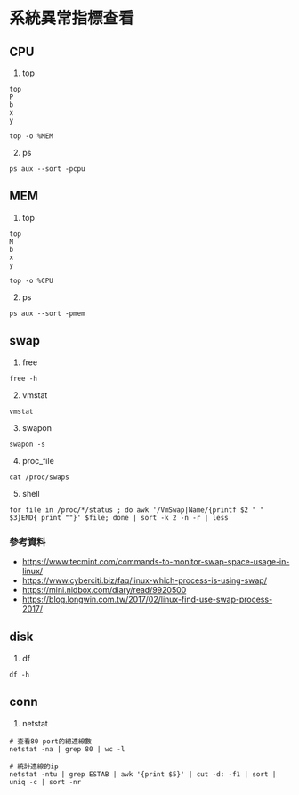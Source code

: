 # 系統異常指標查看

## CPU

1. top
```shell
top
P
b
x
y
```

```shell
top -o %MEM
```

2. ps
```shell
ps aux --sort -pcpu
```


## MEM

1. top
```shell
top
M
b
x
y
```

```shell
top -o %CPU
```

2. ps
```shell
ps aux --sort -pmem
```



## swap

1. free
```shell
free -h
```

2. vmstat
```shell
vmstat
```

3. swapon
```shell
swapon -s
```

4. proc_file
```shell
cat /proc/swaps
```


5. shell
```shell
for file in /proc/*/status ; do awk '/VmSwap|Name/{printf $2 " " $3}END{ print ""}' $file; done | sort -k 2 -n -r | less
```

### 參考資料
* https://www.tecmint.com/commands-to-monitor-swap-space-usage-in-linux/
* https://www.cyberciti.biz/faq/linux-which-process-is-using-swap/
* https://mini.nidbox.com/diary/read/9920500
* https://blog.longwin.com.tw/2017/02/linux-find-use-swap-process-2017/


## disk

1. df
```shell
df -h
```

## conn

1. netstat
```shell
# 查看80 port的總連線數
netstat -na | grep 80 | wc -l

# 統計連線的ip
netstat -ntu | grep ESTAB | awk '{print $5}' | cut -d: -f1 | sort | uniq -c | sort -nr
```




